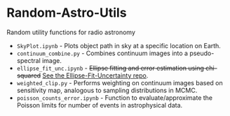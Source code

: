 # Random-Astro-Utils
Random utility functions for radio astronomy
* `SkyPlot.ipynb` - Plots object path in sky at a specific location on Earth.
* `continuum_combine.py` - Combines continuum images into a pseudo-spectral image.
* `ellipse_fit_unc.ipynb` - ~~Ellipse fitting and error estimation using chi-squared~~ [See the Ellipse-Fit-Uncertainty repo](https://github.com/affanadly/Ellipse-Fit-Uncertainty).
* `weighted_clip.py` - Performs weighting on continuum images based on sensitivity map, analogous to sampling distributions in MCMC.
* `poisson_counts_error.ipynb` - Function to evaluate/approximate the Poisson limits for number of events in astrophysical data.
